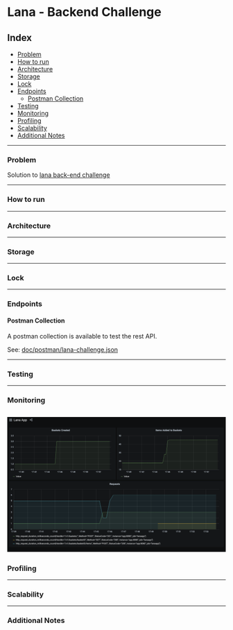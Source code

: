 # Lana - Backend Challenge

## Index
- [Problem](#problem)
- [How to run](#how-to-run)
- [Architecture](#architecture)
- [Storage](#storage)
- [Lock](#lock)
- [Endpoints](#endpoints)
    - [Postman Collection](#postman-collection)
- [Testing](#testing)
- [Monitoring](#monitoring)
- [Profiling](#profiling)
- [Scalability](#scalability)
- [Additional Notes](#additional-notes)

---
### Problem

Solution to [lana back-end challenge](https://github.com/lana/backend-challenge)

---
### How to run

---
### Architecture

---
### Storage

---
### Lock

---
### Endpoints

#### Postman Collection
A postman collection is available to test the rest API.

See: [doc/postman/lana-challenge.json](doc/postman/lana-challenge.json)

---
### Testing

---
### Monitoring
![](doc/img/grafana.png)
---
### Profiling

---
### Scalability

---
### Additional Notes
